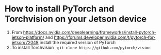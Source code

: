 # How to install PyTorch and Torchvision on your Jetson device
1. From https://docs.nvidia.com/deeplearning/frameworks/install-pytorch-jetson-platform/ and https://forums.developer.nvidia.com/t/pytorch-for-jetson/72048 install the required version of PyTorch
2. To install Torchvision
   ``` git clone https://github.com/pytorch/vision```
